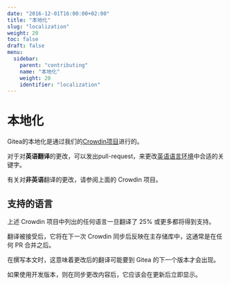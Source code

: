 ```yaml
---
date: "2016-12-01T16:00:00+02:00"
title: "本地化"
slug: "localization"
weight: 20
toc: false
draft: false
menu:
  sidebar:
    parent: "contributing"
    name: "本地化"
    weight: 20
    identifier: "localization"
---
```


# 本地化

Gitea的本地化是通过我们的[Crowdin项目](https://crowdin.com/project/gitea)进行的。

对于对**英语翻译**的更改，可以发出pull-request，来更改[英语语言环境](https://github.com/go-gitea/gitea/blob/master/options/locale/locale_en-US.ini)中合适的关键字。

有关对**非英语**翻译的更改，请参阅上面的 Crowdin 项目。

## 支持的语言

上述 Crowdin 项目中列出的任何语言一旦翻译了 25% 或更多都将得到支持。

翻译被接受后，它将在下一次 Crowdin 同步后反映在主存储库中，这通常是在任何 PR 合并之后。

在撰写本文时，这意味着更改后的翻译可能要到 Gitea 的下一个版本才会出现。

如果使用开发版本，则在同步更改内容后，它应该会在更新后立即显示。

